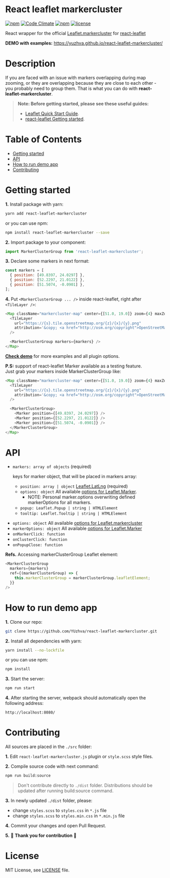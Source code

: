 # React leaflet markercluster
[![npm](https://img.shields.io/npm/v/react-leaflet-markercluster.svg)](
  https://www.npmjs.com/package/react-leaflet-markercluster)
[![Code Climate](https://codeclimate.com/github/YUzhva/react-leaflet-markercluster/badges/gpa.svg)](
  https://codeclimate.com/github/YUzhva/react-leaflet-markercluster)
[![npm](https://img.shields.io/npm/dm/react-leaflet-markercluster.svg)](
  https://www.npmjs.com/package/react-leaflet-markercluster)
[![license](https://img.shields.io/github/license/mashape/apistatus.svg?style=plastic)](#license)

React wrapper for the official [Leaflet.markercluster](
https://github.com/Leaflet/Leaflet.markercluster)
for [react-leaflet](https://github.com/PaulLeCam/react-leaflet)

**DEMO with examples:** https://yuzhva.github.io/react-leaflet-markercluster/

# Description

If you are faced with an issue with markers overlapping during map zooming, or they are
overlapping because they are close to each other - you probably need to group them.
That is what you can do with **react-leaflet-markercluster**.

> **Note: Before getting started, please see these useful guides:**
> - [Leaflet Quick Start Guide](
http://leafletjs.com/examples/quick-start/).
> - [react-leaflet Getting started](
https://github.com/PaulLeCam/react-leaflet/blob/master/docs/Getting%20started.md).


# Table of Contents
* [Getting started](#getting-started)
* [API](#api)
* [How to run demo app](#how-to-run-demo-app)
* [Contributing](#contributing)

# Getting started

**1.** Install package with yarn:
```bash
yarn add react-leaflet-markercluster
```
or you can use npm:
```bash
npm install react-leaflet-markercluster --save
```

**2.** Import package to your component:
```javascript
import MarkerClusterGroup from 'react-leaflet-markercluster';
```

**3.** Declare some markers in next format:
```javascript
const markers = [
  { position: [49.8397, 24.0297] },
  { position: [52.2297, 21.0122] },
  { position: [51.5074, -0.0901] },
];
```

**4.** Put `<MarkerClusterGroup ... />` inside react-leaflet, right after `<TileLayer />`:
```javascript
<Map className="markercluster-map" center={[51.0, 19.0]} zoom={4} maxZoom={18}>
  <TileLayer
    url="https://{s}.tile.openstreetmap.org/{z}/{x}/{y}.png"
    attribution='&copy; <a href="http://osm.org/copyright">OpenStreetMap</a> contributors'
  />

  <MarkerClusterGroup markers={markers} />
</Map>
```

[**Check demo**](https://yuzhva.github.io/react-leaflet-markercluster/) for more examples
and all plugin options.

**P.S:** support of react-leaflet Marker available as a testing feature.  
Just grab your markers inside MarkerClusterGroup like:
```javascript
<Map className="markercluster-map" center={[51.0, 19.0]} zoom={4} maxZoom={18}>
  <TileLayer
    url="https://{s}.tile.openstreetmap.org/{z}/{x}/{y}.png"
    attribution='&copy; <a href="http://osm.org/copyright">OpenStreetMap</a> contributors'
  />

  <MarkerClusterGroup>
    <Marker position={[49.8397, 24.0297]} />
    <Marker position={[52.2297, 21.0122]} />
    <Marker position={[51.5074, -0.0901]} />
  </MarkerClusterGroup>
</Map>
```

# API
* `markers: array of objects` (required)

  keys for marker object, that will be placed in markers array:
    - `position: array | object` [Leaflet.LatLng](http://leafletjs.com/reference-1.2.0.html#latlng) (required)
    - `options: object` All available [options for Leaflet.Marker](
      http://leafletjs.com/reference-1.0.3.html#marker-option).
      + NOTE: Personal marker.options overwriting defined markerOptions for all markers.
    - `popup: Leaflet.Popup | string | HTMLElement`
    - `tooltip: Leaflet.Tooltip | string | HTMLElement`

+ `options: object` All available [options for Leaflet.markercluster](
  https://github.com/Leaflet/Leaflet.markercluster#options)
+ `markerOptions: object` All available [options for Leaflet.Marker](
  http://leafletjs.com/reference-1.0.3.html#marker-option)
+ `onMarkerClick: function`
+ `onClusterClick: function`
+ `onPopupClose: function`

**Refs.** Accessing markerClusterGroup Leaflet element:
```javascript
<MarkerClusterGroup
  markers={markers}
  ref={(markerClusterGroup) => {
    this.markerClusterGroup = markerClusterGroup.leafletElement;
  }}
/>
```

# How to run demo app
**1.** Clone our repo:
```bash
git clone https://github.com/YUzhva/react-leaflet-markercluster.git
```

**2.** Install all dependencies with yarn:
```bash
yarn install --no-lockfile
```
or you can use npm:
```bash
npm install
```

**3.** Start the server:
```bash
npm run start
```

**4.** After starting the server, webpack should automatically open the following address:
```
http://localhost:8080/
```

# Contributing
All sources are placed in the `./src` folder:

**1.** Edit `react-leaflet-markercluster.js` plugin or `style.scss` style files.

**2.** Compile source code with next command:
```bash
npm run build:source
```
> Don't contribute directly to `./dist` folder.
Distributions should be updated after running build:source command.

**3.** In newly updated `./dist` folder, please:
* change `styles.scss` to `styles.css` in `*.js` file
* change `styles.scss` to `styles.min.css` in `*.min.js` file

**4.** Commit your changes and open Pull Request.

**5.** :beer: **Thank you for contribution** :beer:

# License
MIT License, see [LICENSE](
  https://github.com/YUzhva/react-leaflet-markercluster/blob/master/LICENSE) file.
